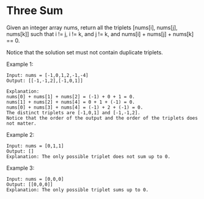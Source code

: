 # Three Sum

Given an integer array nums, return all the triplets [nums[i], nums[j], nums[k]] such that i != j, i != k, and j != k, and nums[i] + nums[j] + nums[k] == 0.

Notice that the solution set must not contain duplicate triplets.


Example 1:

    Input: nums = [-1,0,1,2,-1,-4]
    Output: [[-1,-1,2],[-1,0,1]]
    
    Explanation: 
    nums[0] + nums[1] + nums[2] = (-1) + 0 + 1 = 0.
    nums[1] + nums[2] + nums[4] = 0 + 1 + (-1) = 0.
    nums[0] + nums[3] + nums[4] = (-1) + 2 + (-1) = 0.
    The distinct triplets are [-1,0,1] and [-1,-1,2].
    Notice that the order of the output and the order of the triplets does not matter.

Example 2:

    Input: nums = [0,1,1]
    Output: []
    Explanation: The only possible triplet does not sum up to 0.

Example 3:

    Input: nums = [0,0,0]
    Output: [[0,0,0]]
    Explanation: The only possible triplet sums up to 0.

